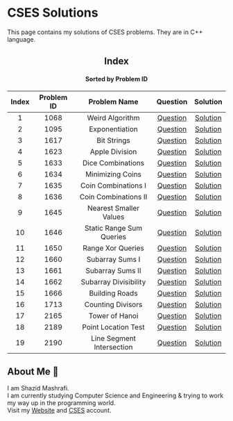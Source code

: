 # CSES Solutions

This page contains my solutions of CSES problems. They are in C++ language.  


<div align="center">

## Index 
#### Sorted by Problem ID 
|  Index  | Problem ID | Problem Name | Question | Solution |
| :-----: |  :--------: | :----------: | :------: | :------: |
| 1 | 1068 | Weird Algorithm | [Question](https://cses.fi/problemset/task/1068) | [Solution](https://github.com/ShazidMashrafi/CSES/tree/main/Codes/1068%20-%20Weird%20Algorithm)
| 2 | 1095 | Exponentiation | [Question](https://cses.fi/problemset/task/1095) | [Solution](https://github.com/ShazidMashrafi/CSES/tree/main/Codes/1095%20-%20Exponentiation)
| 3 | 1617 | Bit Strings | [Question](https://cses.fi/problemset/task/1617) | [Solution](https://github.com/ShazidMashrafi/CSES/tree/main/Codes/1617%20-%20Bit%20Strings)
| 4 | 1623 | Apple Division | [Question](https://cses.fi/problemset/task/1623) | [Solution](https://github.com/ShazidMashrafi/CSES/tree/main/Codes/1623%20-%20Apple%20Division)
| 5 | 1633 | Dice Combinations | [Question](https://cses.fi/problemset/task/1633) | [Solution](https://github.com/ShazidMashrafi/CSES/tree/main/Codes/1633%20-%20Dice%20Combinations)
| 6 | 1634 | Minimizing Coins | [Question](https://cses.fi/problemset/task/1634) | [Solution](https://github.com/ShazidMashrafi/CSES/tree/main/Codes/1634%20-%20Minimizing%20Coins)
| 7 | 1635 | Coin Combinations I | [Question](https://cses.fi/problemset/task/1635) | [Solution](https://github.com/ShazidMashrafi/CSES/tree/main/Codes/1635%20-%20Coin%20Combinations%20I)
| 8 | 1636 | Coin Combinations II | [Question](https://cses.fi/problemset/task/1636) | [Solution](https://github.com/ShazidMashrafi/CSES/tree/main/Codes/1636%20-%20Coin%20Combinations%20II)
| 9 | 1645 | Nearest Smaller Values | [Question](https://cses.fi/problemset/task/1645) | [Solution](https://github.com/ShazidMashrafi/CSES/tree/main/Codes/1645%20-%20Nearest%20Smaller%20Values)
| 10 | 1646 | Static Range Sum Queries | [Question](https://cses.fi/problemset/task/1646) | [Solution](https://github.com/ShazidMashrafi/CSES/tree/main/Codes/1646%20-%20Static%20Range%20Sum%20Queries)
| 11 | 1650 | Range Xor Queries | [Question](https://cses.fi/problemset/task/1650) | [Solution](https://github.com/ShazidMashrafi/CSES/tree/main/Codes/1650%20-%20Range%20Xor%20Queries)
| 12 | 1660 | Subarray Sums I | [Question](https://cses.fi/problemset/task/1660) | [Solution](https://github.com/ShazidMashrafi/CSES/tree/main/Codes/1660%20-%20Subarray%20Sums%20I)
| 13 | 1661 | Subarray Sums II | [Question](https://cses.fi/problemset/task/1661) | [Solution](https://github.com/ShazidMashrafi/CSES/tree/main/Codes/1661%20-%20Subarray%20Sums%20II)
| 14 | 1662 | Subarray Divisibility | [Question](https://cses.fi/problemset/task/1662) | [Solution](https://github.com/ShazidMashrafi/CSES/tree/main/Codes/1662%20-%20Subarray%20Divisibility)
| 15 | 1666 | Building Roads | [Question](https://cses.fi/problemset/task/1666) | [Solution](https://github.com/ShazidMashrafi/CSES/tree/main/Codes/1666%20-%20Building%20Roads)
| 16 | 1713 | Counting Divisors | [Question](https://cses.fi/problemset/task/1713) | [Solution](https://github.com/ShazidMashrafi/CSES/tree/main/Codes/1713%20-%20Counting%20Divisors)
| 17 | 2165 | Tower of Hanoi | [Question](https://cses.fi/problemset/task/2165) | [Solution](https://github.com/ShazidMashrafi/CSES/tree/main/Codes/2165%20-%20Tower%20of%20Hanoi)
| 18 | 2189 | Point Location Test | [Question](https://cses.fi/problemset/task/2189) | [Solution](https://github.com/ShazidMashrafi/CSES/tree/main/Codes/2189%20-%20Point%20Location%20Test)
| 19 | 2190 | Line Segment Intersection | [Question](https://cses.fi/problemset/task/2190) | [Solution](https://github.com/ShazidMashrafi/CSES/tree/main/Codes/2190%20-%20Line%20Segment%20Intersection)



</div>

## About Me :eyes:

I am Shazid Mashrafi.  
I am currently studying Computer Science and Engineering & trying to work my way up in the programming world.     
Visit my [Website](https://shazidmashrafi.com) and [CSES](https://cses.fi/user/238576) account.